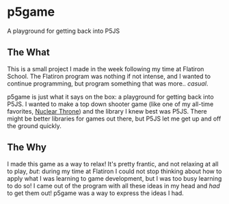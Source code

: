 # p5game
A playground for getting back into P5JS

## The What 

This is a small project I made in the week following my time at Flatiron School. The Flatiron program was nothing if not intense, and I wanted to continue programming, but program something that was more.. _casual_. 

p5game is just what it says on the box: a playground for getting back into P5JS. I wanted to make a top down shooter game (like one of my all-time favorites, [Nuclear Throne](http://nuclearthrone.com/)) and the library I knew best was P5JS. There might be better libraries for games out there, but P5JS let me get up and off the ground quickly. 

## The Why 

I made this game as a way to relax! It's pretty frantic, and not relaxing at all to play, _but_: during my time at Flatiron I could not stop thinking about how to apply what I was learning to game development, but I was too busy learning to do so! I came out of the program with all these ideas in my head and _had_ to get them out! p5game was a way to express the ideas I had. 
